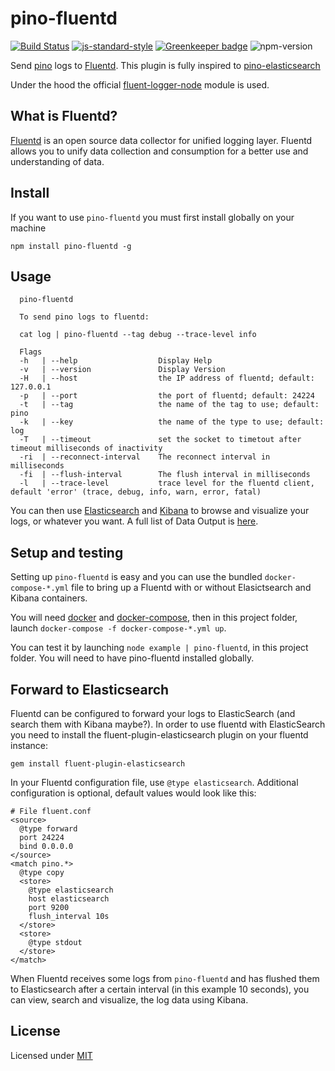# pino-fluentd

[![Build Status](https://travis-ci.com/davidedantonio/pino-fluentd.svg?branch=master)](https://travis-ci.com/davidedantonio/pino-fluentd) [![js-standard-style](https://img.shields.io/badge/code%20style-standard-brightgreen.svg?style=flat)](http://standardjs.com/) [![Greenkeeper badge](https://badges.greenkeeper.io/davidedantonio/pino-fluentd.svg)](https://greenkeeper.io/) ![npm-version](https://img.shields.io/npm/v/pino-fluentd.svg)

Send [pino](https://github.com/pinojs/pino) logs to [Fluentd](https://www.fluentd.org/). This plugin is fully inspired to [pino-elasticsearch](https://github.com/pinojs/pino-elasticsearch)

Under the hood the official [fluent-logger-node](https://github.com/fluent/fluent-logger-node) module is used.

## What is Fluentd?

[Fluentd](https://www.fluentd.org/) is an open source data collector for unified logging layer. Fluentd allows you to unify data collection and consumption for a better use and understanding of data.

## Install

If you want to use `pino-fluentd` you must first install globally on your machine

```
npm install pino-fluentd -g
```

## Usage

```
  pino-fluentd

  To send pino logs to fluentd:

  cat log | pino-fluentd --tag debug --trace-level info

  Flags
  -h   | --help                  Display Help
  -v   | --version               Display Version
  -H   | --host                  the IP address of fluentd; default: 127.0.0.1
  -p   | --port                  the port of fluentd; default: 24224
  -t   | --tag                   the name of the tag to use; default: pino
  -k   | --key                   the name of the type to use; default: log
  -T   | --timeout               set the socket to timetout after timeout milliseconds of inactivity
  -ri  | --reconnect-interval    The reconnect interval in milliseconds
  -fi  | --flush-interval        The flush interval in milliseconds
  -l   | --trace-level           trace level for the fluentd client, default 'error' (trace, debug, info, warn, error, fatal)
```

You can then use [Elasticsearch](https://www.elastic.co/products/elasticsearch) and [Kibana](https://www.elastic.co/products/kibana) to browse and visualize your logs, or whatever you want. A full list of Data Output is [here](https://www.fluentd.org/dataoutputs).

## Setup and testing

Setting up `pino-fluentd` is easy and you can use the bundled `docker-compose-*.yml` file to bring up a Fluentd with or without Elasictsearch and Kibana containers.

You will need [docker](https://www.docker.com/) and [docker-compose](https://docs.docker.com/compose/), then in this project folder, launch `docker-compose -f docker-compose-*.yml up`.

You can test it by launching `node example | pino-fluentd`, in this project folder. You will need to have pino-fluentd installed globally.

## Forward to Elasticsearch

Fluentd can be configured to forward your logs to ElasticSearch (and search them with Kibana maybe?).
In order to use fluentd with ElasticSearch you need to install the fluent-plugin-elasticsearch plugin on your fluentd instance:

```
gem install fluent-plugin-elasticsearch
```

In your Fluentd configuration file, use `@type elasticsearch`. Additional configuration is optional, default values would look like this:

```
# File fluent.conf
<source>
  @type forward
  port 24224
  bind 0.0.0.0
</source>
<match pino.*>
  @type copy
  <store>
    @type elasticsearch
    host elasticsearch
    port 9200
    flush_interval 10s
  </store>
  <store>
    @type stdout
  </store>
</match>
```

When Fluentd receives some logs from `pino-fluentd` and has flushed them to Elasticsearch after a certain interval (in this example 10 seconds), you can view, search and visualize, the log data using Kibana.

## License

Licensed under [MIT](./LICENSE)